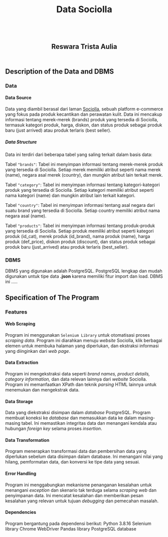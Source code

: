 <h1 align="center">
  <br>
  Data Sociolla
  <br>
  <br>
</h1>

<h2 align="center">
  <br>
  Reswara Trista Aulia
  <br>
  <br>
</h2>


## Description of the Data and DBMS

### Data

#### Data Source
Data yang diambil berasal dari laman [Sociolla](https://www.sociolla.com/), sebuah platform e-commerce yang fokus pada produk kecantikan dan perawatan kulit. Data ini mencakup informasi tentang merek-merek (brands) produk yang tersedia di Sociolla, termasuk kategori produk, harga, diskon, dan status produk sebagai produk baru (just arrived) atau produk terlaris (best seller).

##### Data Structure
Data ini terdiri dari beberapa tabel yang saling terkait dalam basis data:

Tabel `"brands"`: Tabel ini menyimpan informasi tentang merek-merek produk yang tersedia di Sociolla. Setiap merek memiliki atribut seperti nama merek (name), negara asal merek (country), dan mungkin atribut lain terkait merek.

Tabel `"category"`: Tabel ini menyimpan informasi tentang kategori-kategori produk yang tersedia di Sociolla. Setiap kategori memiliki atribut seperti nama kategori (name) dan mungkin atribut lain terkait kategori.

Tabel `"country"`: Tabel ini menyimpan informasi tentang asal negara dari suatu brand yang tersedia di Sociolla. Setiap country memiliki atribut nama negara asal (name).

Tabel `"products"`: Tabel ini menyimpan informasi tentang produk-produk yang tersedia di Sociolla. Setiap produk memiliki atribut seperti kategori produk (id_cat), merek produk (id_brand), nama produk (name), harga produk (def_price), diskon produk (discount), dan status produk sebagai produk baru (just_arrived) atau produk terlaris (best_seller).

### DBMS 

DBMS yang digunakan adalah PostgreSQL. PostgreSQL lengkap dan mudah digunakan untuk tipe data __.json__ karena memiliki fitur import dan load. DBMS ini .....


## Specification of The Program 

### Features

#### Web Scraping

Program ini menggunakan `Selenium Library` untuk otomatisasi proses _scraping data_. Program ini diarahkan menuju _website_ Sociolla, klik berbagai elemen untuk membuka halaman yang diperlukan, dan ekstraksi informasi yang diinginkan dari _web page_. 

#### Data Extraction

Program ini mengekstraksi data seperti _brand names, product details, category information,_ dan data relevan lainnya dari _website_ Sociolla. Program ini memanfaatkan XPath dan teknik _parsing_ HTML lainnya untuk menemukan dan mengekstrak data.

#### Data Storage

Data yang diekstraksi disimpan dalam _database_ PostgreSQL. Program membuat koneksi ke _database_ dan memasukkan data ke dalam masing-masing tabel. Ini memastikan integritas data dan menangani kendala atau hubungan _foreign key_ selama proses _insertion_.

#### Data Transformation

Program menerapkan transformasi data dan pembersihan data yang diperlukan sebelum data disimpan dalam database. Ini menangani nilai yang hilang, pemformatan data, dan konversi ke tipe data yang sesuai.

#### Error Handling

Program ini menggabungkan mekanisme penanganan kesalahan untuk menangani _exception_ dan skenario tak terduga selama _scraping web_ dan penyimpanan data. Ini mencatat kesalahan dan memberikan pesan kesalahan yang relevan untuk tujuan _debugging_ dan pemecahan masalah.

#### Dependencies

Program bergantung pada dependensi berikut:
Python 3.8.16
Selenium library
Chrome WebDriver
Pandas library
PostgreSQL database


